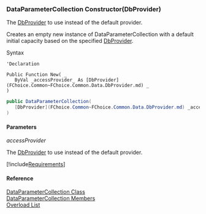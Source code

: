 ﻿### DataParameterCollection Constructor(DbProvider)

The [DbProvider](FChoice.Common~FChoice.Common.Data.DbProvider.md) to use instead of the default provider.

Creates an empty new instance of DataParameterCollection with a default initial capacity based on the specified [DbProvider](FChoice.Common~FChoice.Common.Data.DbProvider.md).

Syntax

```vbnet
'Declaration

Public Function New( _
   ByVal _accessProvider_ As [DbProvider](FChoice.Common~FChoice.Common.Data.DbProvider.md) _
)
```

```csharp
public DataParameterCollection( 
   [DbProvider](FChoice.Common~FChoice.Common.Data.DbProvider.md) _accessProvider_
)
```

#### Parameters

_accessProvider_

The [DbProvider](FChoice.Common~FChoice.Common.Data.DbProvider.md) to use instead of the default provider.

[!include[Requirements](../partials/requirements.md)]

#### Reference

[DataParameterCollection Class](FChoice.Common~FChoice.Common.Data.DataParameterCollection.md)  
[DataParameterCollection Members](FChoice.Common~FChoice.Common.Data.DataParameterCollection_members.md)  
[Overload List](FChoice.Common~FChoice.Common.Data.DataParameterCollection~_ctor.md)